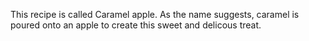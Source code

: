 This recipe is called Caramel apple. As the name suggests, caramel is poured onto an apple to create this sweet and delicous treat. 